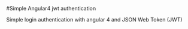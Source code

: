 #Simple Angular4 jwt authentication

Simple login authentication with angular 4 and JSON Web Token (JWT)

